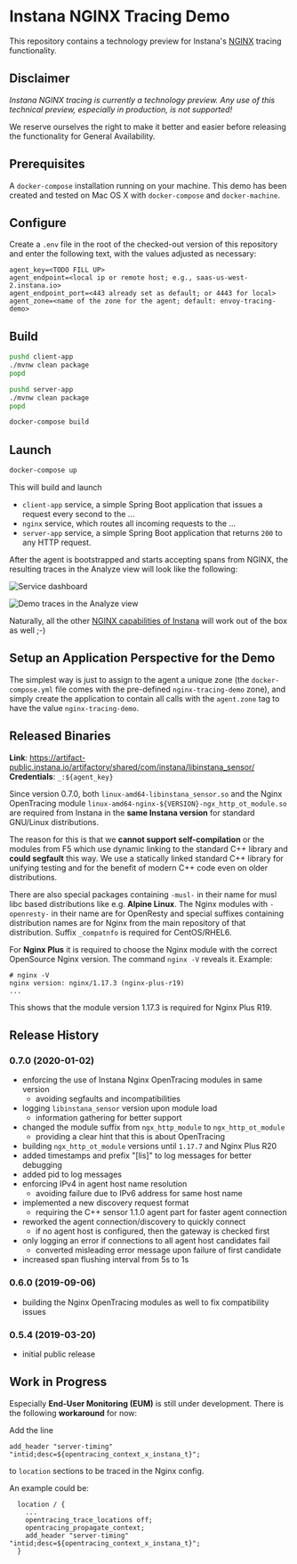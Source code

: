 # Instana NGINX Tracing Demo

This repository contains a technology preview for Instana's [NGINX](https://www.nginx.com/) tracing functionality.

## Disclaimer

*Instana NGINX tracing is currently a technology preview. Any use of this technical preview, especially in production, is not supported!*

We reserve ourselves the right to make it better and easier before releasing the functionality for General Availability.

## Prerequisites

A `docker-compose` installation running on your machine. This demo has been created and tested on Mac OS X with `docker-compose` and `docker-machine`.

## Configure

Create a `.env` file in the root of the checked-out version of this repository and enter the following text, with the values adjusted as necessary:

```text
agent_key=<TODO FILL UP>
agent_endpoint=<local ip or remote host; e.g., saas-us-west-2.instana.io>
agent_endpoint_port=<443 already set as default; or 4443 for local>
agent_zone=<name of the zone for the agent; default: envoy-tracing-demo>
```

## Build

```bash
pushd client-app
./mvnw clean package
popd

pushd server-app
./mvnw clean package
popd

docker-compose build
```

## Launch

```bash
docker-compose up
```

This will build and launch

- `client-app` service, a simple Spring Boot application that issues a request every second to the ...
- `nginx` service, which routes all incoming requests to the ...
- `server-app` service, a simple Spring Boot application that returns `200` to any HTTP request.

After the agent is bootstrapped and starts accepting spans from NGINX, the resulting traces in the Analyze view will look like the following:

![Service dashboard](images/service-dashboard.png)

![Demo traces in the Analyze view](images/trace-view.png)

Naturally, all the other [NGINX capabilities of Instana](https://docs.instana.io/ecosystem/nginx/) will work out of the box as well ;-)

## Setup an Application Perspective for the Demo

The simplest way is just to assign to the agent a unique zone (the `docker-compose.yml` file comes with the pre-defined `nginx-tracing-demo` zone), and simply create the application to contain all calls with the `agent.zone` tag to have the value `nginx-tracing-demo`.

## Released Binaries

**Link**: https://artifact-public.instana.io/artifactory/shared/com/instana/libinstana_sensor/<br/>
**Credentials**: `_:${agent_key}`

Since version 0.7.0, both `linux-amd64-libinstana_sensor.so` and the Nginx OpenTracing module `linux-amd64-nginx-${VERSION}-ngx_http_ot_module.so` are required from Instana in the **same Instana version** for standard GNU/Linux distributions.

The reason for this is that we **cannot support self-compilation** or the modules from F5 which use dynamic linking to the standard C++ library and **could segfault** this way. We use a statically linked standard C++ library for unifying testing and for the benefit of modern C++ code even on older distributions.

There are also special packages containing `-musl-` in their name for musl libc based distributions like e.g. **Alpine Linux**. The Nginx modules with `-openresty-` in their name are for OpenResty and special suffixes containing distribution names are for Nginx from the main repository of that distribution. Suffix `_compatnfo` is required for CentOS/RHEL6.

For **Nginx Plus** it is required to choose the Nginx module with the correct OpenSource Nginx version. The command `nginx -V` reveals it. Example:
```
# nginx -V
nginx version: nginx/1.17.3 (nginx-plus-r19)
...
```
This shows that the module version 1.17.3 is required for Nginx Plus R19.

## Release History

### 0.7.0 (2020-01-02)

   * enforcing the use of Instana Nginx OpenTracing modules in same version
      * avoiding segfaults and incompatibilities
   * logging `libinstana_sensor` version upon module load
      * information gathering for better support
   * changed the module suffix from `ngx_http_module` to `ngx_http_ot_module`
      * providing a clear hint that this is about OpenTracing
   * building `ngx_http_ot_module` versions until `1.17.7` and Nginx Plus R20
   * added timestamps and prefix "[lis]" to log messages for better debugging
   * added pid to log messages
   * enforcing IPv4 in agent host name resolution
      * avoiding failure due to IPv6 address for same host name
   * implemented a new discovery request format
      * requiring the C++ sensor 1.1.0 agent part for faster agent connection
   * reworked the agent connection/discovery to quickly connect
      * if no agent host is configured, then the gateway is checked first
   * only logging an error if connections to all agent host candidates fail
      * converted misleading error message upon failure of first candidate
   * increased span flushing interval from 5s to 1s

### 0.6.0 (2019-09-06)

   * building the Nginx OpenTracing modules as well to fix compatibility issues

### 0.5.4 (2019-03-20)

   * initial public release

## Work in Progress

Especially **End-User Monitoring (EUM)** is still under development. There is the following **workaround** for now:

Add the line
```
add_header "server-timing" "intid;desc=${opentracing_context_x_instana_t}";
```
to `location` sections to be traced in the Nginx config.

An example could be:
```
  location / {
    ...
    opentracing_trace_locations off;
    opentracing_propagate_context;
    add_header "server-timing" "intid;desc=${opentracing_context_x_instana_t}";
  }
```
